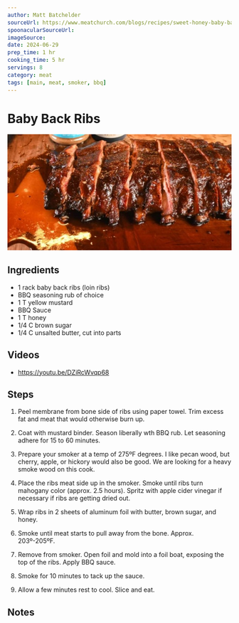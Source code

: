 ```yaml
---
author: Matt Batchelder
sourceUrl: https://www.meatchurch.com/blogs/recipes/sweet-honey-baby-back-ribs
spoonacularSourceUrl: 
imageSource:
date: 2024-06-29
prep_time: 1 hr
cooking_time: 5 hr
servings: 8
category: meat
tags: [main, meat, smoker, bbq]
---
```

# Baby Back Ribs

![Image of Baby Back Ribs](../img/baby-back-ribs.jpeg)

## Ingredients
- 1 rack baby back ribs (loin ribs)
- BBQ seasoning rub of choice
- 1 T yellow mustard
- BBQ Sauce
- 1 T honey
- 1/4 C brown sugar
- 1/4 C unsalted butter, cut into parts

## Videos
- https://youtu.be/DZiRcWvqp68

## Steps
1. Peel membrane from bone side of ribs using paper towel.  Trim excess fat and meat that would otherwise burn up.

2. Coat with mustard binder.  Season liberally wth BBQ rub.  Let seasoning adhere for 15 to 60 minutes.

4. Prepare your smoker at a temp of 275ºF degrees. I like pecan wood, but cherry, apple, or hickory would also be good. We are looking for a heavy smoke wood on this cook. 

5. Place the ribs meat side up in the smoker.  Smoke until ribs turn mahogany color (approx. 2.5 hours).  Spritz with apple cider vinegar if necessary if ribs are getting dried out.

6. Wrap ribs in 2 sheets of aluminum foil with butter, brown sugar, and honey.

7. Smoke until meat starts to pull away from the bone.  Approx. 203º-205ºF.

8. Remove from smoker.  Open foil and mold into a foil boat, exposing the top of the ribs.  Apply BBQ sauce.

9. Smoke for 10 minutes to tack up the sauce.

10. Allow a few minutes rest to cool.  Slice and eat.

## Notes
